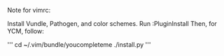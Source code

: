 Note for vimrc: 

Install Vundle, Pathogen, and color schemes.
Run :PluginInstall
Then, for YCM, follow:

  '''
  cd ~/.vim/bundle/youcompleteme
  ./install.py
  '''
